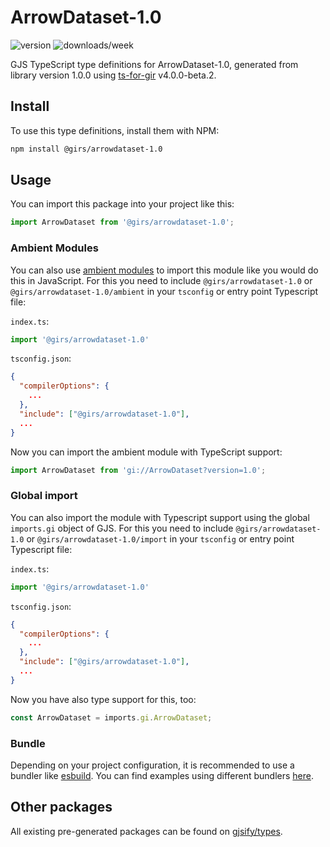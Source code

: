 
# ArrowDataset-1.0

![version](https://img.shields.io/npm/v/@girs/arrowdataset-1.0)
![downloads/week](https://img.shields.io/npm/dw/@girs/arrowdataset-1.0)


GJS TypeScript type definitions for ArrowDataset-1.0, generated from library version 1.0.0 using [ts-for-gir](https://github.com/gjsify/ts-for-gir) v4.0.0-beta.2.


## Install

To use this type definitions, install them with NPM:
```bash
npm install @girs/arrowdataset-1.0
```

## Usage

You can import this package into your project like this:
```ts
import ArrowDataset from '@girs/arrowdataset-1.0';
```

### Ambient Modules

You can also use [ambient modules](https://github.com/gjsify/ts-for-gir/tree/main/packages/cli#ambient-modules) to import this module like you would do this in JavaScript.
For this you need to include `@girs/arrowdataset-1.0` or `@girs/arrowdataset-1.0/ambient` in your `tsconfig` or entry point Typescript file:

`index.ts`:
```ts
import '@girs/arrowdataset-1.0'
```

`tsconfig.json`:
```json
{
  "compilerOptions": {
    ...
  },
  "include": ["@girs/arrowdataset-1.0"],
  ...
}
```

Now you can import the ambient module with TypeScript support: 

```ts
import ArrowDataset from 'gi://ArrowDataset?version=1.0';
```

### Global import

You can also import the module with Typescript support using the global `imports.gi` object of GJS.
For this you need to include `@girs/arrowdataset-1.0` or `@girs/arrowdataset-1.0/import` in your `tsconfig` or entry point Typescript file:

`index.ts`:
```ts
import '@girs/arrowdataset-1.0'
```

`tsconfig.json`:
```json
{
  "compilerOptions": {
    ...
  },
  "include": ["@girs/arrowdataset-1.0"],
  ...
}
```

Now you have also type support for this, too:

```ts
const ArrowDataset = imports.gi.ArrowDataset;
```

### Bundle

Depending on your project configuration, it is recommended to use a bundler like [esbuild](https://esbuild.github.io/). You can find examples using different bundlers [here](https://github.com/gjsify/ts-for-gir/tree/main/examples).

## Other packages

All existing pre-generated packages can be found on [gjsify/types](https://github.com/gjsify/types).

